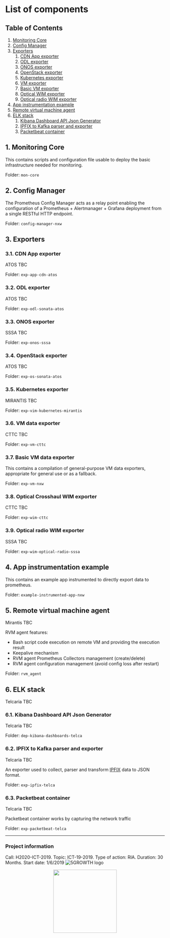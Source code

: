 # List of components

## Table of Contents

1. [Monitoring Core](#monitoring-core)
2. [Config Manager](#config-manager)
3. [Exporters](#exporters)
    1. [CDN App exporter](#cdn-app-exporter)
    2. [ODL exporter](#odl-ex)
    3. [ONOS exporter](#onos-ex)
    4. [OpenStack exporter](#os-ex)
    5. [Kubernetes exporter](#kube-ex)
    6. [VM exporter](#vm-ex)
    7. [Basic VM exporter](#basic-vm-ex)
    8. [Optical WIM exporter](#chaul-wim-ex)
    9. [Optical radio WIM exporter](#radio-wim-ex)
4. [App instrumentation example](#app-ex)
5. [Remote virtual machine agent](#rvm-agent)
6. [ELK stack](#elk-stack)
    1. [Kibana Dashboard API Json Generator](#dep-kibana-dashboards-telca)
    2. [IPFIX to Kafka parser and exporter](#exp-ipfix-telca)
    3. [Packetbeat container](#exp-packetbeat-telca)

## 1. Monitoring Core <a name="monitoring-core"></a>

This contains scripts and configuration file usable to deploy the basic infrastructure
needed for monitoring.

Folder: `mon-core`


## 2. Config Manager <a name="config-manager"></a>

The Prometheus Config Manager acts as a relay point enabling the configuration of a
Prometheus + Alertmanager + Grafana deployment from a single RESTful HTTP endpoint.

Folder: `config-manager-nxw`


## 3. Exporters <a name="exporters"></a>


### 3.1. CDN App exporter <a name="cdn-app-exporter"></a>

ATOS TBC

Folder: `exp-app-cdn-atos`


### 3.2. ODL exporter <a name="odl-ex"></a>

ATOS TBC

Folder: `exp-odl-sonata-atos`


### 3.3. ONOS exporter <a name="onos-ex"></a>

SSSA TBC

Folder: `exp-onos-sssa`


### 3.4. OpenStack exporter <a name="os-ex"></a>

ATOS TBC

Folder: `exp-os-sonata-atos`


### 3.5. Kubernetes exporter <a name="kube-ex"></a>

MIRANTIS TBC

Folder: `exp-vim-kubernetes-mirantis`


### 3.6. VM data exporter <a name="vm-ex"></a>

CTTC TBC

Folder: `exp-vm-cttc`


### 3.7. Basic VM data exporter <a name="basic-vm-ex"></a>

This contains a compilation of general-purpose VM data exporters, appropriate for
general use or as a fallback.

Folder: `exp-vm-nxw`


### 3.8. Optical Crosshaul WIM exporter <a name="chaul-wim-ex"></a>

CTTC TBC

Folder: `exp-wim-cttc`


### 3.9. Optical radio WIM exporter <a name="radio-wim-ex"></a>

SSSA TBC

Folder: `exp-wim-optical-radio-sssa`


## 4. App instrumentation example <a name="app-ex"></a>

This contains an example app instrumented to directly export data to prometheus.

Folder: `example-instrumented-app-nxw`

## 5. Remote virtual machine agent <a name="rvm-agent"></a>
Mirantis TBC

RVM agent features:
- Bash script code execution on remote VM and providing the execution result
- Keepalive mechanism
- RVM agent Prometheus Collectors management (create/delete)
- RVM agent configuration management (avoid config loss after restart)

Folder: `rvm_agent`

## 6. ELK stack <a name="elk-stack"></a>
Telcaria TBC
### 6.1. Kibana Dashboard API Json Generator <a name="dep-kibana-dashboards-telca"></a>
Telcaria TBC

Folder: `dep-kibana-dashboards-telca`

### 6.2. IPFIX to Kafka parser and exporter <a name="exp-ipfix-telca"></a>
Telcaria TBC

An exporter used to collect, parser and transform [IPFIX](https://www.iana.org/assignments/ipfix/ipfix.xhtml) data to JSON format.

Folder: `exp-ipfix-telca`

### 6.3. Packetbeat container <a name="exp-packetbeat-telca"></a>
Telcaria TBC

Packetbeat container works by capturing the network traffic

Folder: `exp-packetbeat-telca`


-------------------
### Project information
Call: H2020-ICT-2019. Topic: ICT-19-2019. Type of action: RIA. Duration: 30 Months. Start date: 1/6/2019
![5GROWTH logo](https://5g-ppp.eu/wp-content/uploads/2019/06/5Growth_rgb_horizontal.png)

<p align="center">
<img src="https://upload.wikimedia.org/wikipedia/commons/b/b7/Flag_of_Europe.svg" width="200px" />
</p>

